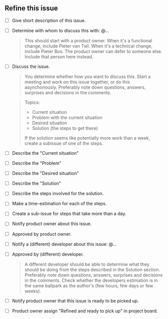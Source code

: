 <!--
Short description
-->

<!--
## Current situation

What is the current user-flow.
Where fitting, include screenshots or videos of the current pages or user-flow.
-->

<!--
## Problem

What in the current situation is problematic.
Refer to other issues where possible.
-->

<!--
## Desired situation

Where fitting, include screenshots with annotations and notes.
-->

<!--
## Solution

What steps are involved to get from the current situation to the desired situation.
This implies that taking these steps solves the problem.

If this includes bigger sections of work, add subsections here.
Attempt to describe these steps as a task-list.
Attempt to estimate how much time it will take to complete each of these steps.

Do the steps involved seem like too much work or hard to determine all at once? Scope the issue down or move the first step to a refinement sub-issue and continue from there.
-->

## Refine this issue

- [ ] Give short description of this issue.
- [ ] Determine with whom to discuss this with: @...

    > This should start with a product owner.
    > When it's a functional change, include Pieter van Tiel.
    > When it's a technical change, include Pieter Bos.
    > The product owner can defer to someone else. Include that person here instead.

- [ ] Discuss the issue.

    > You determine whether how you want to discuss this. Start a meeting and work on this issue together, or do this asynchonously.
    > Preferably note down questions, answers, surprises and decisions in the comments.

    > Topics:
    >
    > - Current situation
    > - Problem with the current situation
    > - Desired situation
    > - Solution (the steps to get there)
    >
    > If the solution seems like potentially more work than a week, create a subissue of one of the steps.

- [ ] Describe the "Current situation"
- [ ] Describe the "Problem"
- [ ] Describe the "Desired situation"
- [ ] Describe the "Solution"
- [ ] Describe the steps involved for the solution.
- [ ] Make a time-estimation for each of the steps.
- [ ] Create a sub-issue for steps that take more than a day.
- [ ] Notify product owner about this issue.
- [ ] Approved by product owner.
- [ ] Notify a (different) developer about this issue: @...
- [ ] Approved by (different) developer.

    > A different developer should be able to determine what they should be doing from the steps described in the Solution section.
    > Preferably note down questions, answers, surprises and decisions in the comments.
    > Check whether the developers estimation is in the same ballpark as the author's (few hours, few days or few weeks).

- [ ] Notify product owner that this issue is ready to be picked up.
- [ ] Product owner assign "Refined and ready to pick up" in project board.
